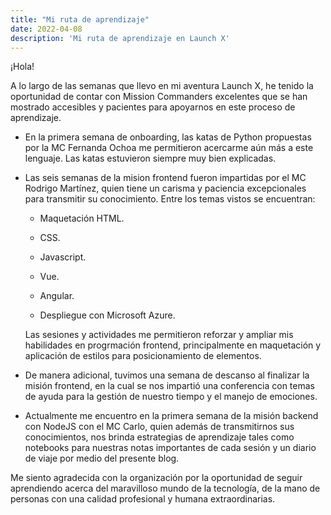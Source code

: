 ```yaml
---
title: "Mi ruta de aprendizaje"
date: 2022-04-08
description: 'Mi ruta de aprendizaje en Launch X'
---
```

¡Hola!

A lo largo de las semanas que llevo en mi aventura Launch X, he tenido la oportunidad de contar con 
Mission Commanders excelentes que se han mostrado accesibles y pacientes para apoyarnos en este proceso de aprendizaje.
- En la primera semana de onboarding, las katas de Python propuestas por la MC Fernanda Ochoa me permitieron acercarme
aún más a este lenguaje. Las katas estuvieron siempre muy bien explicadas. 

- Las seis semanas de la mision frontend fueron impartidas por el MC Rodrigo Martínez, quien tiene un carisma y paciencia
excepcionales para transmitir su conocimiento. Entre los temas vistos se encuentran: 

  - Maquetación HTML.

  - CSS.
  
  - Javascript.
  
  - Vue.
  
  - Angular.
  
  - Despliegue con Microsoft Azure.
  
  Las sesiones y actividades me permitieron reforzar y ampliar mis habilidades en progrmación frontend, principalmente en 
  maquetación y aplicación de estilos para posicionamiento de elementos.
  
- De manera adicional, tuvimos una semana de descanso al finalizar la misión frontend, en la cual se nos impartió una 
conferencia con temas de ayuda para la gestión de nuestro tiempo y el manejo de emociones.

- Actualmente me encuentro en la primera semana de la misión backend con NodeJS con el MC Carlo, quien además de transmitirnos 
sus conocimientos, nos brinda estrategias de aprendizaje tales como notebooks para nuestras notas importantes de cada sesión
y un diario de viaje por medio del presente blog.

Me siento agradecida con la organización por la oportunidad de seguir aprendiendo acerca del maravilloso mundo de la tecnología, 
de la mano de personas con una calidad profesional y humana extraordinarias.

